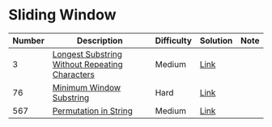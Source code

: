 # Sliding Window
<div class="slidingwindow-table"></div>

Number | Description                           | Difficulty | Solution | Note
------- | ------------------------------------- | -------- |--------|--------
3 | [Longest Substring Without Repeating Characters](https://leetcode.com/problems/longest-substring-without-repeating-characters/) | Medium | [Link](https://leetcode.com/problems/longest-substring-without-repeating-characters/discuss/691421/C-sliding-window-solution) | 
76 | [Minimum Window Substring](https://leetcode.com/problems/permutation-in-string/) | Hard | [Link](https://leetcode.com/problems/minimum-window-substring/) | 
567 | [Permutation in String](https://leetcode.com/problems/permutation-in-string/) | Medium | [Link](https://leetcode.com/problems/permutation-in-string/discuss/639607/C-2-sliding-window-solutions) | 
<div class="slidingwindow-table"></div>
